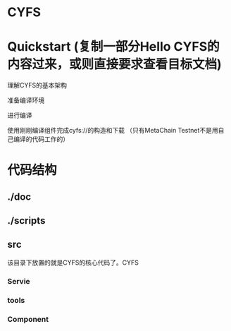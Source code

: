 # CYFS


# Quickstart (复制一部分Hello CYFS的内容过来，或则直接要求查看目标文档)
理解CYFS的基本架构

准备编译环境

进行编译

使用刚刚编译组件完成cyfs://的构造和下载 （只有MetaChain Testnet不是用自己编译的代码工作的）



# 代码结构

## ./doc

## ./scripts

## src
该目录下放置的就是CYFS的核心代码了。CYFS

### Servie

### tools

### Component

